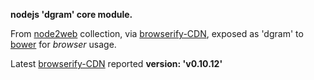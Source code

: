 **nodejs 'dgram' core module.**

From [node2web](http://github.com/anodynos/node2web) collection,
via [browserify-CDN](http://wzrd.in/),
exposed as 'dgram' to [bower](http://bower.io) for *browser* usage.

Latest [browserify-CDN](http://wzrd.in/) reported **version: 'v0.10.12'**